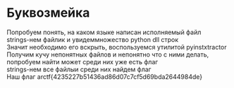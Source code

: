 # Буквозмейка
Попробуем понять, на каком языке написан исполняемый файл  
strings-нем файлик и увидеммножество python dll строк  
Значит необходимо его вскрыть, воспользуемся утилитой pyinstxtractor  
Получим кучу непонятных файлов и непонятно что с ними делать, попробуем найти может среди них уже есть флаг  
strings-нем все файлыи среди них найдем флаг  
Наш флаг arctf{4235227b51436ad86d07c7cf5d69bda2644984de}  
 
